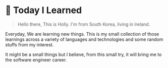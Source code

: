 # 📕 Today I Learned 
> Hello there, This is Holly. I'm from South Korea, living in Ireland.

Everyday, We are learning new things. This is my small collection of those learnings across a variety of languages and technologies and some random stuffs from my interest.

It might be a small things but I believe, from this small try, it will bring me to the software engineer career.

